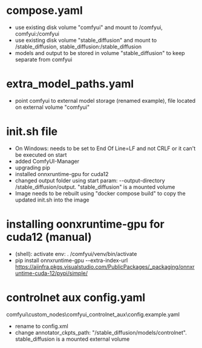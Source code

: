 # compose.yaml
- use existing disk volume "comfyui" and mount to /comfyui, comfyui:/comfyui
- use existing disk volume "stable_diffusion" and mount to /stable_diffusion, stable_diffusion:/stable_diffusion
- models and output to be stored in volume "stable_diffusion" to keep separate from comfyui

# extra_model_paths.yaml
- point comfyui to external model storage (renamed example), file located on external volume "comfyui"

# init.sh file 
- On Windows: needs to be set to End Of Line=LF and not CRLF or it can't be executed on start
- added ComfyUI-Manager
- upgrading pip
- installed onnxruntime-gpu for cuda12
- changed output folder using start param: --output-directory /stable_diffusion/output. "stable_diffusion" is a mounted volume 
- Image needs to be rebuilt using "docker compose build" to copy the updated init.sh into the image

# installing oonxruntime-gpu for cuda12 (manual)
- (shell): activate env: . /comfyui/venv/bin/activate
- pip install onnxruntime-gpu --extra-index-url https://aiinfra.pkgs.visualstudio.com/PublicPackages/_packaging/onnxruntime-cuda-12/pypi/simple/

# controlnet aux config.yaml 
comfyui\custom_nodes\comfyui_controlnet_aux\config.example.yaml
- rename to config.xml
- change annotator_ckpts_path: "/stable_diffusion/models/controlnet". stable_diffusion is a mounted external volume
